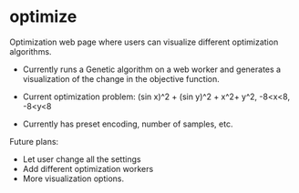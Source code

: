 optimize
========

Optimization web page where users can visualize different optimization algorithms.

- Currently runs a Genetic algorithm on a web worker and generates a visualization of the change in the objective function.

- Current optimization problem: (sin x)^2 + (sin y)^2 + x^2+ y^2, -8<x<8, -8<y<8

- Currently has preset encoding, number of samples, etc.

Future plans:
- Let user change all the settings
- Add different optimization workers
- More visualization options.


